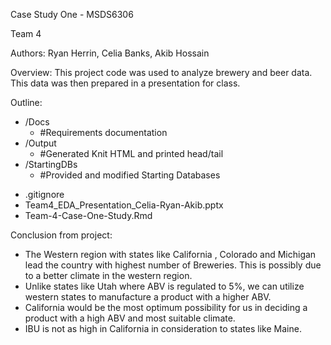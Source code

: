 Case Study One - MSDS6306

Team 4

Authors: Ryan Herrin, Celia Banks, Akib Hossain

Overview:
This project code was used to analyze brewery and beer data. This data was then prepared in a presentation for class. 


Outline:
+ /Docs
  + #Requirements documentation
+ /Output				
  + #Generated Knit HTML and printed head/tail
+ /StartingDBs		
  + #Provided and modified Starting Databases
- .gitignore 
- Team4_EDA_Presentation_Celia-Ryan-Akib.pptx
- Team-4-Case-One-Study.Rmd


Conclusion from project:
+ The Western region with states like California , Colorado and Michigan lead the country with highest number of Breweries.  This is possibly due to a better climate in the western region.
+ Unlike states like Utah where ABV is regulated to 5%, we can utilize western states to manufacture a product with a higher ABV.
+ California would be the most optimum possibility for us in deciding a product with a high ABV and most suitable climate.
+ IBU is not as high in California in consideration to states like Maine.




